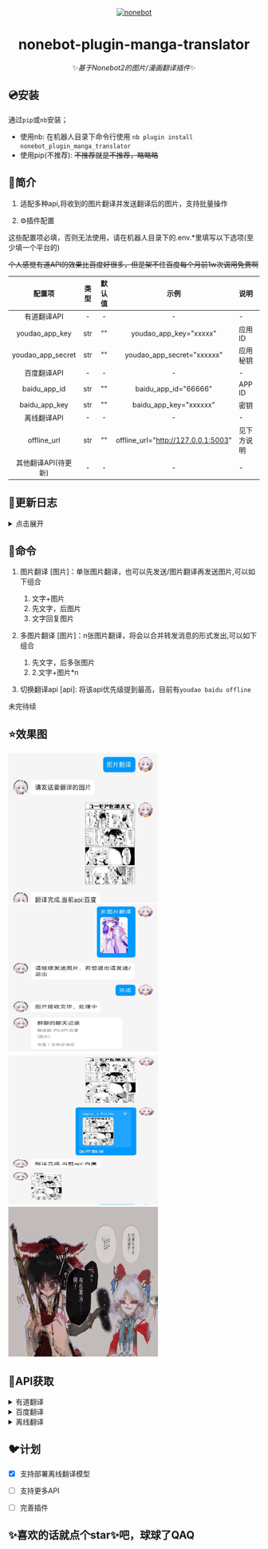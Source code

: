 <p align="center">
  <a href="https://v2.nonebot.dev/"><img src="https://v2.nonebot.dev/logo.png" width="200" height="200" alt="nonebot"></a>
</p>
<div align="center">

# nonebot-plugin-manga-translator

✨*基于Nonebot2的图片/漫画翻译插件*✨
  
<div align="left">
  
## 💿安装
通过`pip`或`nb`安装；

- 使用nb:
  在机器人目录下命令行使用
  `nb plugin install nonebot_plugin_manga_translator`
- 使用pip(不推荐):
  ~~不推荐就是不推荐，略略略~~

## 📖简介

1. 适配多种api,将收到的图片翻译并发送翻译后的图片，支持批量操作

2. ⚙️插件配置

这些配置项必填，否则无法使用，请在机器人目录下的.env.*里填写以下选项(至少填一个平台的)

~~个人感觉有道API的效果比百度好很多，但是架不住百度每个月前1w次调用免费啊~~

|       配置项        | 类型  | 默认值 |          示例           | 说明    |
| :-----------------: | :---: | :-----: | :------------------------: | :------- |
|     有道翻译API     |   -   |    -    |             -              | -        |
|   youdao_app_key    |  str  |   ""    |   youdao_app_key="xxxxx"   | 应用ID   |
|  youdao_app_secret  |  str  |   ""    | youdao_app_secret="xxxxxx" | 应用秘钥 |
|     百度翻译API     |   -   |    -    |             -              | -        |
|    baidu_app_id     |  str  |   ""    |    baidu_app_id="66666"    | APP ID   |
|    baidu_app_key    |  str  |   ""    |   baidu_app_key="xxxxxx"   | 密钥     |
|     离线翻译API     |   -   |    -    |             -              | -        |
|    offline_url    |  str  |   ""    |   offline_url="http://127.0.0.1:5003"   | 见下方说明     |
| 其他翻译API(待更新) |   -   |    -    |             -              | -        |

## 🌙更新日志

<details>
<summary>点击展开</summary>

- 2023-05-01:

  - 添加切换api的功能，你可以将某个api优先级设为最高
  - 适配离线翻译api[manga-image-translator](https://github.com/zyddnys/manga-image-translator),现在你可以体验本地的翻译

- 2023-04-28:

  插件发布

</details>

## 🎉命令

1. 图片翻译 [图片]：单张图片翻译，也可以先发送/图片翻译再发送图片,可以如下组合

    1. 文字+图片
    2. 先文字，后图片
    3. 文字回复图片

2. 多图片翻译 [图片]：n张图片翻译，将会以合并转发消息的形式发出,可以如下组合

    1. 先文字，后多张图片 
    2. 2.文字+图片*n
3. 切换翻译api [api]: 将该api优先级提到最高，目前有`youdao baidu offline`

未完待续

## ⭐效果图

<img src="https://github.com/maoxig/nonebot-plugin-manga-translator/blob/main/resource/效果图1.jpg" width="300" height="300">
<img src="https://github.com/maoxig/nonebot-plugin-manga-translator/blob/main/resource/效果图2.jpg" width="300" height="300">
<img src="https://github.com/maoxig/nonebot-plugin-manga-translator/blob/main/resource/效果图3.jpg" width="300" height="300">
<img src="https://github.com/maoxig/nonebot-plugin-manga-translator/blob/main/resource/效果图4.PNG" width="300" height="300">

## 🔑API获取

<details>
<summary>有道翻译</summary>

1. 在[有道智云AI开放平台](https://ai.youdao.com/#/)注册并登录后，进入控制台
2. 在左侧`自然语言翻译服务`里的`图片翻译`里创建应用，选择服务和接入方式分别为`图片翻译`和`API`，其他项随意。
![Image text](https://github.com/maoxig/nonebot-plugin-manga-translator/blob/main/resource/有道翻译.png)
3. 创建后将`应用ID`和`应用秘钥`按照上面的配置说明分别填入.env.*文件里即可

</details>

<details>
<summary>百度翻译</summary>

   1. 在[百度翻译开放平台](https://api.fanyi.baidu.com/)注册并登录
   2. 找到`产品服务`的`图片翻译`,申请创建
   3. 创建后在`管理控制台`的`总览`中找到`APP ID`和`密钥`,根据上面的配置说明填入.env.*文件

</details>

<details>
<summary>离线翻译</summary>
(该方案对设备配置要求较高，建议在有足够的硬盘空间、内存、显存，或有一台能为bot处理请求的服务器时考虑使用该方案)

   1. 参考[manga-image-translator](https://github.com/zyddnys/manga-image-translator)的说明，克隆仓库，并安装相关依赖(可能需要额外安装`pydensecrf`)
   2. 安装好依赖后，在仓库目录下运行

      ```python
      python -m manga_translator -v --mode web --use-cuda# the demo will be serving on http://127.0.0.1:5003
      ```

   3. 如果你的设备没有成功安装cuda(要求pytorch的版本和cuda对应，不对应请重装)，请去掉参数`--use-cuda`，如果图片处理过程中爆显存，请改成`--use-cuda-limited`

   4. 你可以访问控制台给出的网址，尝试先本地翻译一张图片，此时会根据选项下载需要的模型(为防止下载失败，也可以提前手动下载)
   5. 如果bot和翻译器在同一台设备，那么.env填写`offline_url="http://127.0.0.1:5003"`即可，如果不在同一台设备，你**可能**还需要放行防火墙、端口转发等，并且填写内容也会有所变化
   6. 最后你**可能**还需要修改一下本插件的代码，找到本插件`utils.py`的`offline`函数，根据注释和[文档](https://github.com/zyddnys/manga-image-translator/blob/main/README.md),修改字典`data`，从而指定你想要的OCR模型和翻译模型(目前是用了offline模型,你可以改成别的)

</details>

## 🐦计划

- [x] 支持部署离线翻译模型

- [ ] 支持更多API

- [ ] 完善插件

## ✨喜欢的话就点个star✨吧，球球了QAQ
